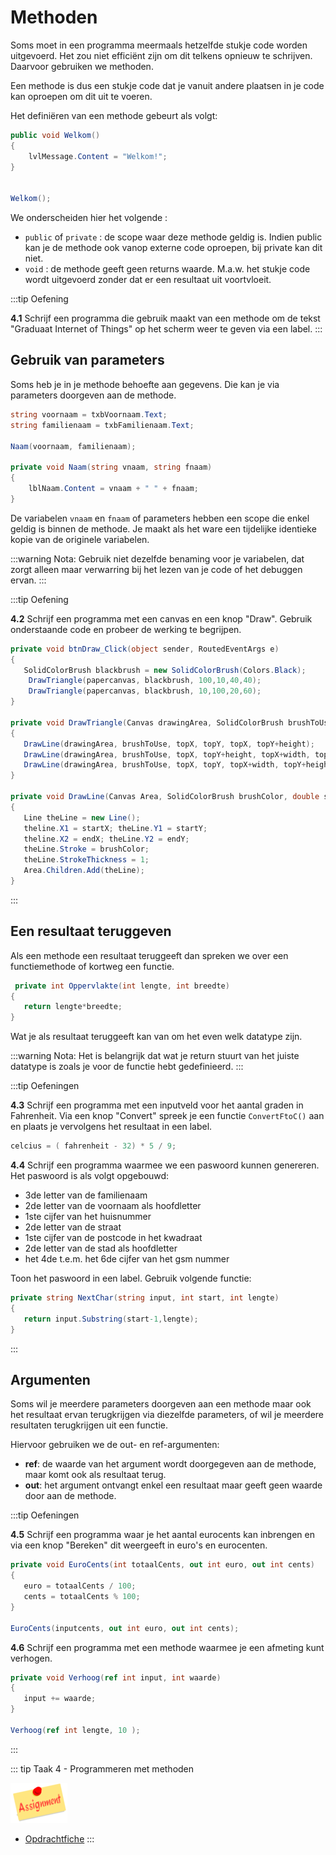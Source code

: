# Methoden

Soms moet in een programma meermaals hetzelfde stukje code worden uitgevoerd. Het zou niet efficiënt zijn om dit telkens opnieuw te schrijven. Daarvoor gebruiken we methoden.

Een methode is dus een stukje code dat je vanuit andere plaatsen in je code kan oproepen om dit uit te voeren.

Het definiëren van een methode gebeurt als volgt:
```csharp
public void Welkom()
{
    lvlMessage.Content = "Welkom!";
}


Welkom();
```
We onderscheiden hier het volgende :
* `public` of `private` : de scope waar deze methode geldig is. Indien public kan je de methode ook vanop externe code oproepen, bij private kan dit niet.
* `void` : de methode geeft geen returns waarde. M.a.w. het stukje code wordt uitgevoerd zonder dat er een resultaat uit voortvloeit.

:::tip Oefening

**4.1** Schrijf een programma die gebruik maakt van een methode om de tekst "Graduaat Internet of Things" op het scherm weer te geven via een label.
:::

## Gebruik van parameters

Soms heb je in je methode behoefte aan gegevens. Die kan je via parameters doorgeven aan de methode.

```csharp
string voornaam = txbVoornaam.Text;
string familienaam = txbFamilienaam.Text;

Naam(voornaam, familienaam);

private void Naam(string vnaam, string fnaam)
{
    lblNaam.Content = vnaam + " " + fnaam;
}
```
De variabelen `vnaam` en `fnaam` of parameters hebben een scope die enkel geldig is binnen de methode. Je maakt als het ware een tijdelijke identieke kopie van de originele variabelen.

:::warning Nota:
Gebruik niet dezelfde benaming voor je variabelen, dat zorgt alleen maar verwarring bij het lezen van je code of het debuggen ervan.
:::

:::tip Oefening

**4.2** Schrijf een programma met een canvas en een knop "Draw".
Gebruik onderstaande code en probeer de werking te begrijpen.

```csharp
private void btnDraw_Click(object sender, RoutedEventArgs e)
{
   SolidColorBrush blackbrush = new SolidColorBrush(Colors.Black);
    DrawTriangle(papercanvas, blackbrush, 100,10,40,40);
    DrawTriangle(papercanvas, blackbrush, 10,100,20,60);
}

private void DrawTriangle(Canvas drawingArea, SolidColorBrush brushToUse, double topX, double topY, double width, double height)
{
   DrawLine(drawingArea, brushToUse, topX, topY, topX, topY+height);
   DrawLine(drawingArea, brushToUse, topX, topY+height, topX+width, topY+height);
   DrawLine(drawingArea, brushToUse, topX, topY, topX+width, topY+height);
}

private void DrawLine(Canvas Area, SolidColorBrush brushColor, double startX, double startY, double endX, double endY)
{
   Line theLine = new Line();
   theline.X1 = startX; theLine.Y1 = startY;
   theline.X2 = endX; theLine.Y2 = endY;
   theLine.Stroke = brushColor;
   theLine.StrokeThickness = 1;
   Area.Children.Add(theLine);
}
```
:::

## Een resultaat teruggeven

Als een methode een resultaat teruggeeft dan spreken we over een functiemethode of kortweg een functie.

```csharp
 private int Oppervlakte(int lengte, int breedte)
{
   return lengte*breedte;
}
```
Wat je als resultaat teruggeeft kan van om het even welk datatype zijn. 

:::warning Nota:
Het is belangrijk dat wat je return stuurt van het juiste datatype is zoals je voor de functie hebt gedefinieerd.
:::

:::tip Oefeningen

**4.3** Schrijf een programma met een inputveld voor het aantal graden in Fahrenheit. Via een knop "Convert" spreek je een functie `ConvertFtoC()` aan en plaats je vervolgens het resultaat in een label.
```csharp
celcius = ( fahrenheit - 32) * 5 / 9;
```

**4.4** Schrijf een programma waarmee we een paswoord kunnen genereren.
Het paswoord is als volgt opgebouwd:
* 3de letter van de familienaam
* 2de letter van de voornaam als hoofdletter
* 1ste cijfer van het huisnummer
* 2de letter van de straat
* 1ste cijfer van de postcode in het kwadraat
* 2de letter van de stad als hoofdletter
* het 4de t.e.m. het 6de cijfer van het gsm nummer

Toon het paswoord in een label.
Gebruik volgende functie:
```csharp
private string NextChar(string input, int start, int lengte)
{
   return input.Substring(start-1,lengte);    
}
```
:::

## Argumenten

Soms wil je meerdere parameters doorgeven aan een methode maar ook het resultaat ervan terugkrijgen via diezelfde parameters, of wil je meerdere resultaten terugkrijgen uit een functie.

Hiervoor gebruiken we de out- en ref-argumenten:

* **ref**: de waarde van het argument wordt doorgegeven aan de methode, maar komt ook als resultaat terug.
* **out**: het argument ontvangt enkel een resultaat maar geeft geen waarde door aan de methode.

:::tip Oefeningen

**4.5** Schrijf een programma waar je het aantal eurocents kan inbrengen en via een knop "Bereken" dit weergeeft in euro's en eurocenten.
```csharp
private void EuroCents(int totaalCents, out int euro, out int cents)
{
   euro = totaalCents / 100;
   cents = totaalCents % 100;
}

EuroCents(inputcents, out int euro, out int cents);
```

**4.6** Schrijf een programma met een methode waarmee je een afmeting kunt verhogen.
```csharp
private void Verhoog(ref int input, int waarde)
{
   input += waarde;
}

Verhoog(ref int lengte, 10 );
```
:::

::: tip Taak 4 - Programmeren met methoden

![download](./images/assignment.png)

* [Opdrachtfiche](assignment.html)
:::
